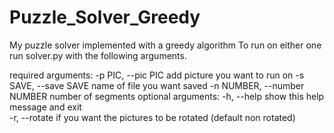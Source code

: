 # Puzzle_Solver_Greedy
My puzzle solver implemented with a greedy algorithm
To run on either one run solver.py with the following arguments. 

required arguments:
  -p PIC, --pic PIC     add picture you want to run on
  -s SAVE, --save SAVE  name of file you want saved
  -n NUMBER, --number NUMBER number of segments
optional arguments:
  -h, --help            show this help message and exit                       
  -r, --rotate          if you want the pictures to be rotated (default non rotated)
